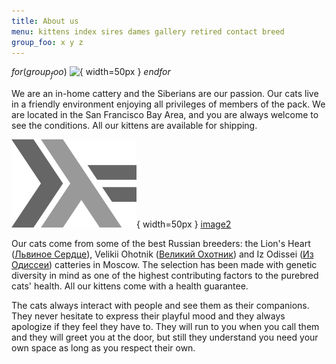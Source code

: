 ```yaml
---
title: About us
menu: kittens index sires dames gallery retired contact breed
group_foo: x y z
---
```


$for(group_foo)$
![[](images/$body$){ width=50px }](images/$body$)
$endfor$

We are an in-home cattery and the Siberians are our passion. Our cats live in a friendly environment enjoying all privileges of members of the pack. We are located in the San Francisco Bay Area, and you are always welcome to see the conditions. All our kittens are available for shipping.

![image](images/haskell-logo.png){ width=50px }
[image2](images/haskell-logo.png)

Our cats come from some of the best Russian breeders:
the Lion's Heart ([Львиное Сердце](http://www.lvinserdce.ru/)),
Velikii Ohotnik ([Великий Охотник](http://velikiiohotnik.narod.ru/)) and
Iz Odissei ([Из Одиссеи](http://izodissei.ru/))
catteries in Moscow.
The selection has been made with genetic diversity in mind as one of the highest contributing factors to the purebred cats' health. All our kittens come with a health guarantee.

The cats always interact with people and see them as their companions. They never hesitate to express their playful mood and they always apologize if they feel they have to. They will run to you when you call them and they will greet you at the door, but still they understand you need your own space as long as you respect their own.